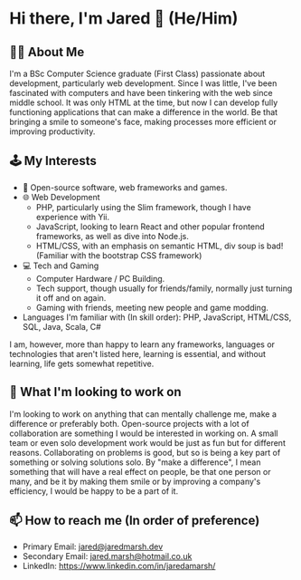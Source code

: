 # Hi there, I'm Jared 👋 (He/Him)

## 👨‍💻 About Me
I'm a BSc Computer Science graduate (First Class) passionate about development, particularly web development. Since I was little, I've been fascinated with computers and have been tinkering with the web since middle school. It was only HTML at the time, but now I can develop fully functioning applications that can make a difference in the world. Be that bringing a smile to someone's face, making processes more efficient or improving productivity.

## 🕹️ My Interests
- 📖 Open-source software, web frameworks and games.
- 🌐 Web Development
    - PHP, particularly using the Slim framework, though I have experience with Yii.
    - JavaScript, looking to learn React and other popular frontend frameworks, as well as dive into Node.js.
    - HTML/CSS, with an emphasis on semantic HTML, div soup is bad! (Familiar with the bootstrap CSS framework)
- 💻 Tech and Gaming
    - Computer Hardware / PC Building.
    - Tech support, though usually for friends/family, normally just turning it off and on again.
    - Gaming with friends, meeting new people and game modding.
- Languages I'm familiar with (In skill order): PHP, JavaScript, HTML/CSS, SQL, Java, Scala, C#

I am, however, more than happy to learn any frameworks, languages or technologies that aren't listed here, learning is essential, and without learning, life gets somewhat repetitive.

## 💼 What I'm looking to work on
I'm looking to work on anything that can mentally challenge me, make a difference or preferably both. Open-source projects with a lot of collaboration are something I would be interested in working on. A small team or even solo development work would be just as fun but for different reasons. Collaborating on problems is good, but so is being a key part of something or solving solutions solo. By "make a difference", I mean something that will have a real effect on people, be that one person or many, and be it by making them smile or by improving a company's efficiency, I would be happy to be a part of it.

## 📫 How to reach me (In order of preference)
- Primary Email: jared@jaredmarsh.dev
- Secondary Email: jared.marsh@hotmail.co.uk
- LinkedIn: https://www.linkedin.com/in/jaredamarsh/

<!--
**JaredAMarsh/JaredAMarsh** is a ✨ _special_ ✨ repository because its `README.md` (this file) appears on your GitHub profile.
-->

